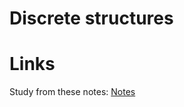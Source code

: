
# Discrete structures


# Links
Study from these notes: [Notes](https://store.fmi.uni-sofia.bg/fmi/logic/msoskova/LectureNotesDMA.pdf)
